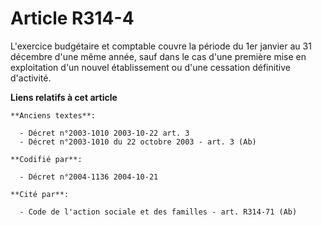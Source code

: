 # Article R314-4

L'exercice budgétaire et comptable couvre la période du 1er janvier au 31 décembre d'une même année, sauf dans le cas d'une
première mise en exploitation d'un nouvel établissement ou d'une cessation définitive d'activité.

**Liens relatifs à cet article**

	**Anciens textes**:

	  - Décret n°2003-1010 2003-10-22 art. 3
	  - Décret n°2003-1010 du 22 octobre 2003 - art. 3 (Ab)

	**Codifié par**:

	  - Décret n°2004-1136 2004-10-21

	**Cité par**:

	  - Code de l'action sociale et des familles - art. R314-71 (Ab)
